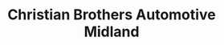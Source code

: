 ---
title: "Christian Brothers Automotive Midland"
url: /midland/christian-brothers-automotive-midland/
shop: Autowerkstatt
---
